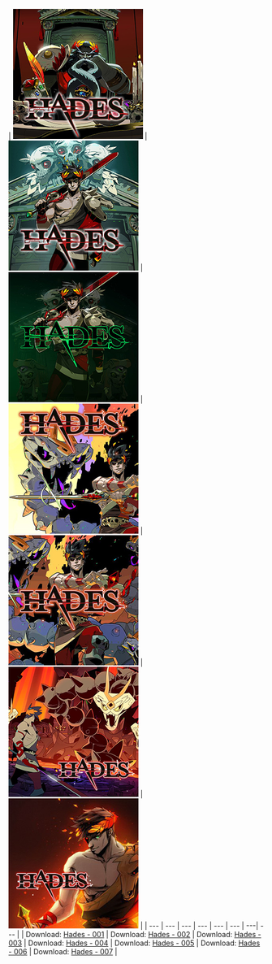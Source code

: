 <!--hades-->

| ![Hades - 001](/icon/preview/h/hades-icon-001-[0100535012974000].jpg) | ![Hades - 002](/icon/preview/h/hades-icon-002-[0100535012974000].jpg) | ![Hades - 003](/icon/preview/h/hades-icon-003-[0100535012974000].jpg) | ![Hades - 004](/icon/preview/h/hades-icon-004-[0100535012974000].jpg) | ![Hades - 005](/icon/preview/h/hades-icon-005-[0100535012974000].jpg) | ![Hades - 006](/icon/preview/h/hades-icon-006-[0100535012974000].jpg) | ![Hades - 007](/icon/preview/h/hades-icon-007-[0100535012974000].jpg) |
| --- | --- | --- | --- | --- | --- | ---| --- |
| Download: [Hades - 001](../../../raw/main/icon/zip/hades-icon-001-[0100535012974000].zip) | Download: [Hades - 002](../../../raw/main/icon/zip/hades-icon-002-[0100535012974000].zip) | Download: [Hades - 003](../../../raw/main/icon/zip/hades-icon-003-[0100535012974000].zip) | Download: [Hades - 004](../../../raw/main/icon/zip/hades-icon-004-[0100535012974000].zip) | Download: [Hades - 005](../../../raw/main/icon/zip/hades-icon-005-[0100535012974000].zip) | Download: [Hades - 006](../../../raw/main/icon/zip/hades-icon-006-[0100535012974000].zip) | Download: [Hades - 007](../../../raw/main/icon/zip/hades-icon-007-[0100535012974000].zip) |